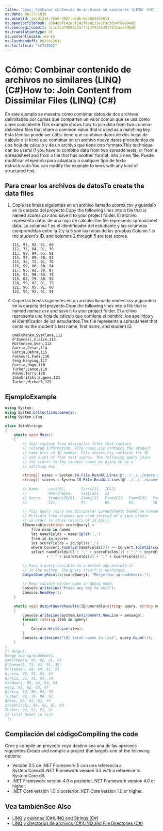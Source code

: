 ```yaml
---
title: 'Cómo: Combinar contenido de archivos no similares (LINQ) (C#)'
ms.date: 06/27/2018
ms.assetid: aa2d12a6-70a9-492f-a6db-b2b850d46811
ms.openlocfilehash: 0984b8fc42a8f242f6adc33e1f3c38d4f6ae94b8
ms.sourcegitcommit: 3c1c3ba79895335ff3737934e39372555ca7d6d0
ms.translationtype: HT
ms.contentlocale: es-ES
ms.lasthandoff: 09/06/2018
ms.locfileid: "43741622"
---
```

# <a name="how-to-join-content-from-dissimilar-files-linq-c"></a><span data-ttu-id="dbda9-102">Cómo: Combinar contenido de archivos no similares (LINQ) (C#)</span><span class="sxs-lookup"><span data-stu-id="dbda9-102">How to: Join Content from Dissimilar Files (LINQ) (C#)</span></span>

<span data-ttu-id="dbda9-103">En este ejemplo se muestra cómo combinar datos de dos archivos delimitados por comas que comparten un valor común que se usa como clave coincidente.</span><span class="sxs-lookup"><span data-stu-id="dbda9-103">This example shows how to join data from two comma-delimited files that share a common value that is used as a matching key.</span></span> <span data-ttu-id="dbda9-104">Esta técnica puede ser útil si tiene que combinar datos de dos hojas de cálculo o si tiene que combinar en un archivo nuevo datos procedentes de una hoja de cálculo y de un archivo que tiene otro formato.</span><span class="sxs-lookup"><span data-stu-id="dbda9-104">This technique can be useful if you have to combine data from two spreadsheets, or from a spreadsheet and from a file that has another format, into a new file.</span></span> <span data-ttu-id="dbda9-105">Puede modificar el ejemplo para adaptarlo a cualquier tipo de texto estructurado.</span><span class="sxs-lookup"><span data-stu-id="dbda9-105">You can modify the example to work with any kind of structured text.</span></span>  
  
## <a name="to-create-the-data-files"></a><span data-ttu-id="dbda9-106">Para crear los archivos de datos</span><span class="sxs-lookup"><span data-stu-id="dbda9-106">To create the data files</span></span>
  
1.  <span data-ttu-id="dbda9-107">Copie las líneas siguientes en un archivo llamado *scores.csv* y guárdelo en la carpeta del proyecto.</span><span class="sxs-lookup"><span data-stu-id="dbda9-107">Copy the following lines into a file that is named *scores.csv* and save it to your project folder.</span></span> <span data-ttu-id="dbda9-108">El archivo representa datos de una hoja de cálculo.</span><span class="sxs-lookup"><span data-stu-id="dbda9-108">The file represents spreadsheet data.</span></span> <span data-ttu-id="dbda9-109">La columna 1 es el identificador del estudiante y las columnas comprendidas entre la 2 y la 5 son las notas de las pruebas.</span><span class="sxs-lookup"><span data-stu-id="dbda9-109">Column 1 is the student's ID, and columns 2 through 5 are test scores.</span></span>  
  
    ```  
    111, 97, 92, 81, 60  
    112, 75, 84, 91, 39  
    113, 88, 94, 65, 91  
    114, 97, 89, 85, 82  
    115, 35, 72, 91, 70  
    116, 99, 86, 90, 94  
    117, 93, 92, 80, 87  
    118, 92, 90, 83, 78  
    119, 68, 79, 88, 92  
    120, 99, 82, 81, 79  
    121, 96, 85, 91, 60  
    122, 94, 92, 91, 91  
    ```  
  
2.  <span data-ttu-id="dbda9-110">Copie las líneas siguientes en un archivo llamado *names.csv* y guárdelo en la carpeta del proyecto.</span><span class="sxs-lookup"><span data-stu-id="dbda9-110">Copy the following lines into a file that is named *names.csv* and save it to your project folder.</span></span> <span data-ttu-id="dbda9-111">El archivo representa una hoja de cálculo que contiene el nombre, los apellidos y el identificador de los estudiantes.</span><span class="sxs-lookup"><span data-stu-id="dbda9-111">The file represents a spreadsheet that contains the student's last name, first name, and student ID.</span></span>  
  
    ```  
    Omelchenko,Svetlana,111  
    O'Donnell,Claire,112  
    Mortensen,Sven,113  
    Garcia,Cesar,114  
    Garcia,Debra,115  
    Fakhouri,Fadi,116  
    Feng,Hanying,117  
    Garcia,Hugo,118  
    Tucker,Lance,119  
    Adams,Terry,120  
    Zabokritski,Eugene,121  
    Tucker,Michael,122  
    ```  
  
## <a name="example"></a><span data-ttu-id="dbda9-112">Ejemplo</span><span class="sxs-lookup"><span data-stu-id="dbda9-112">Example</span></span>  

```csharp
using System;
using System.Collections.Generic;
using System.Linq;

class JoinStrings  
{  
    static void Main()  
    {  
        // Join content from dissimilar files that contain  
        // related information. File names.csv contains the student  
        // name plus an ID number. File scores.csv contains the ID   
        // and a set of four test scores. The following query joins  
        // the scores to the student names by using ID as a  
        // matching key.  
  
        string[] names = System.IO.File.ReadAllLines(@"../../../names.csv");  
        string[] scores = System.IO.File.ReadAllLines(@"../../../scores.csv");  
  
        // Name:    Last[0],       First[1],  ID[2]  
        //          Omelchenko,    Svetlana,  11  
        // Score:   StudentID[0],  Exam1[1]   Exam2[2],  Exam3[3],  Exam4[4]  
        //          111,           97,        92,        81,        60  
  
        // This query joins two dissimilar spreadsheets based on common ID value.  
        // Multiple from clauses are used instead of a join clause  
        // in order to store results of id.Split.  
        IEnumerable<string> scoreQuery1 =  
            from name in names  
            let nameFields = name.Split(',')  
            from id in scores  
            let scoreFields = id.Split(',')  
            where Convert.ToInt32(nameFields[2]) == Convert.ToInt32(scoreFields[0])
            select nameFields[0] + "," + scoreFields[1] + "," + scoreFields[2]   
                   + "," + scoreFields[3] + "," + scoreFields[4];  
  
        // Pass a query variable to a method and execute it  
        // in the method. The query itself is unchanged.  
        OutputQueryResults(scoreQuery1, "Merge two spreadsheets:");  
  
        // Keep console window open in debug mode.  
        Console.WriteLine("Press any key to exit");  
        Console.ReadKey();  
    }  
  
    static void OutputQueryResults(IEnumerable<string> query, string message)  
    {  
        Console.WriteLine(System.Environment.NewLine + message);  
        foreach (string item in query)  
        {  
            Console.WriteLine(item);  
        }  
        Console.WriteLine("{0} total names in list", query.Count());  
    }  
}  
/* Output:  
Merge two spreadsheets:
Omelchenko, 97, 92, 81, 60
O'Donnell, 75, 84, 91, 39
Mortensen, 88, 94, 65, 91
Garcia, 97, 89, 85, 82
Garcia, 35, 72, 91, 70
Fakhouri, 99, 86, 90, 94
Feng, 93, 92, 80, 87
Garcia, 92, 90, 83, 78
Tucker, 68, 79, 88, 92
Adams, 99, 82, 81, 79
Zabokritski, 96, 85, 91, 60
Tucker, 94, 92, 91, 91
12 total names in list
 */  
```

## <a name="compiling-the-code"></a><span data-ttu-id="dbda9-113">Compilación del código</span><span class="sxs-lookup"><span data-stu-id="dbda9-113">Compiling the code</span></span>

<span data-ttu-id="dbda9-114">Cree y compile un proyecto cuyo destino sea una de las opciones siguientes:</span><span class="sxs-lookup"><span data-stu-id="dbda9-114">Create and compile a project that targets one of the following options:</span></span>

- <span data-ttu-id="dbda9-115">Versión 3.5 de .NET Framework 5 con una referencia a System.Core.dll.</span><span class="sxs-lookup"><span data-stu-id="dbda9-115">.NET Framework version 3.5 with a reference to System.Core.dll.</span></span>
- <span data-ttu-id="dbda9-116">.NET Framework versión 4.0 o posterior.</span><span class="sxs-lookup"><span data-stu-id="dbda9-116">.NET Framework version 4.0 or higher.</span></span>
- <span data-ttu-id="dbda9-117">.NET Core versión 1.0 o posterior.</span><span class="sxs-lookup"><span data-stu-id="dbda9-117">.NET Core version 1.0 or higher.</span></span>
  
## <a name="see-also"></a><span data-ttu-id="dbda9-118">Vea también</span><span class="sxs-lookup"><span data-stu-id="dbda9-118">See Also</span></span>

- [<span data-ttu-id="dbda9-119">LINQ y cadenas (C#)</span><span class="sxs-lookup"><span data-stu-id="dbda9-119">LINQ and Strings (C#)</span></span>](../../../../csharp/programming-guide/concepts/linq/linq-and-strings.md)  
- [<span data-ttu-id="dbda9-120">LINQ y directorios de archivos (C#)</span><span class="sxs-lookup"><span data-stu-id="dbda9-120">LINQ and File Directories (C#)</span></span>](../../../../csharp/programming-guide/concepts/linq/linq-and-file-directories.md)
